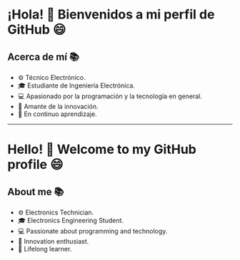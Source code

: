 # ¡Hola! 👋 Bienvenidos a mi perfil de GitHub 😄

## Acerca de mí 📚

- ⚙️ Técnico Electrónico.
- 🎓 Estudiante de Ingeniería Electrónica.
- 💻 Apasionado por la programación y la tecnología en general.
- 🚀 Amante de la innovación.
- 📖 En continuo aprendizaje.

---

# Hello! 👋 Welcome to my GitHub profile 😄

## About me 📚

- ⚙️ Electronics Technician.
- 🎓 Electronics Engineering Student.
- 💻 Passionate about programming and technology.
- 🚀 Innovation enthusiast.
- 📖 Lifelong learner.
